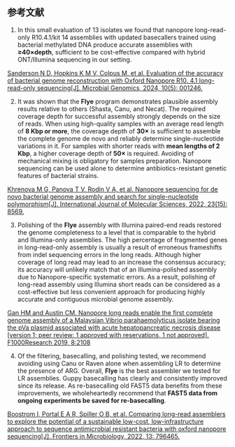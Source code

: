 





## 参考文献

1.  In this small evaluation of 13 isolates we found that nanopore long-read-only R10.4.1/kit 14 assemblies with updated basecallers trained using bacterial methylated DNA produce accurate assemblies with **≥40×depth**, sufficient to be cost-effective compared with hybrid ONT/Illumina sequencing in our setting.

[Sanderson N D, Hopkins K M V, Colpus M, et al. Evaluation of the accuracy of bacterial genome reconstruction with Oxford Nanopore R10. 4.1 long-read-only sequencing[J]. Microbial Genomics, 2024, 10(5): 001246.](https://www.microbiologyresearch.org/content/journal/mgen/10.1099/mgen.0.001246)

2.  It was shown that the **Flye** program demonstrates plausible assembly results relative to others (Shasta, Canu, and Necat). 
The required coverage depth for successful assembly strongly depends on the size of reads. 
When using high-quality samples with an average read length of **8 Kbp or more**, the coverage depth of **30×** is sufficient to assemble the complete genome de novo and reliably determine single-nucleotide variations in it. 
For samples with shorter reads with **mean lengths of 2 Kbp**, a higher coverage depth of **50×** is required. Avoiding of mechanical mixing is obligatory for samples preparation.
Nanopore sequencing can be used alone to determine antibiotics-resistant genetic features of bacterial strains.

[Khrenova M G, Panova T V, Rodin V A, et al. Nanopore sequencing for de novo bacterial genome assembly and search for single-nucleotide polymorphism[J]. International Journal of Molecular Sciences, 2022, 23(15): 8569.](https://www.mdpi.com/1422-0067/23/15/8569)

3.  Polishing of the **Flye** assembly with Illumina paired-end reads restored the genome completeness to a level that is comparable to the hybrid and Illumina-only assemblies. The high percentage of
fragmented genes in long-read-only assembly is usually a result of erroneous frameshifts from indel sequencing errors in the long
reads. Although higher coverage of long read may lead to an increase the consensus accuracy; its accuracy will unlikely match
that of an Illumina-polished assembly due to Nanopore-specific systematic errors. As a result, polishing of long-read assembly
using Illumina short reads can be considered as a cost-effective but less convenient approach for producing highly accurate and contiguous microbial genome assembly.

[Gan HM and Austin CM. Nanopore long reads enable the first complete genome assembly of a Malaysian Vibrio parahaemolyticus isolate bearing the pVa plasmid associated with acute hepatopancreatic necrosis disease [version 1; peer review: 1 approved with reservations, 1 not approved]. F1000Research 2019, 8:2108](https://f1000research.com/articles/8-2108)

4.  Of the filtering, basecalling, and polishing tested, we recommend avoiding using Canu or Raven alone when assembling LR to determine the presence of ARG. Overall, **Flye** is the best assembler we tested for LR assemblies. Guppy basecalling has clearly and consistently improved since its release. As re-basecalling old FAST5 data benefits from these improvements, we wholeheartedly recommend that **FAST5 data from ongoing experiments be saved for re-basecalling**.

[Boostrom I, Portal E A R, Spiller O B, et al. Comparing long-read assemblers to explore the potential of a sustainable low-cost, low-infrastructure approach to sequence antimicrobial resistant bacteria with oxford nanopore sequencing[J]. Frontiers in Microbiology, 2022, 13: 796465.](https://www.frontiersin.org/journals/microbiology/articles/10.3389/fmicb.2022.796465/full)
